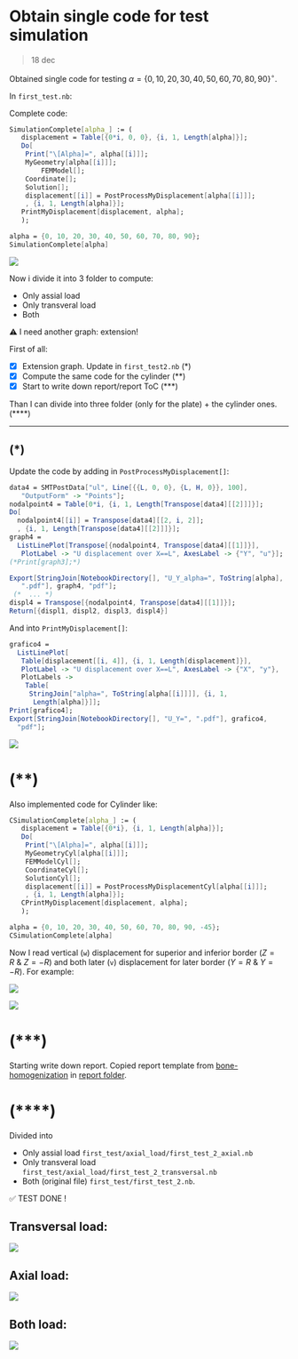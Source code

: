# Obtain single code for test simulation

> 18 dec

Obtained single code for testing $\alpha=\{0,10,20,30,40,50,60,70,80,90\}^\circ$. 

In `first_test.nb`:

Complete code:
```mathematica
SimulationComplete[alpha_] := (
   displacement = Table[{0*i, 0, 0}, {i, 1, Length[alpha]}];
   Do[
    Print["\[Alpha]=", alpha[[i]]];
    MyGeometry[alpha[[i]]];
    	FEMModel[];
	Coordinate[];
    Solution[];
    displacement[[i]] = PostProcessMyDisplacement[alpha[[i]]];
    , {i, 1, Length[alpha]}];
   PrintMyDisplacement[displacement, alpha];
   );

alpha = {0, 10, 20, 30, 40, 50, 60, 70, 80, 90};
SimulationComplete[alpha]
```

![](fig/2021-12-18-17-59-29.png)

Now i divide it into 3 folder to compute:
- Only assial load
- Only transveral load
- Both

⚠️ I need another graph: extension!

First of all:
* [x] Extension graph. Update in `first_test2.nb` (*)
* [x] Compute the same code for the cylinder (**)
* [x] Start to write down report/report ToC (***)

Than I can divide into three folder (only for the plate) + the cylinder ones. (****)

____

## (*)

Update the code by adding in `PostProcessMyDisplacement[]`:
```mathematica
data4 = SMTPostData["ul", Line[{{L, 0, 0}, {L, H, 0}}, 100], 
   "OutputForm" -> "Points"];
nodalpoint4 = Table[0*i, {i, 1, Length[Transpose[data4][[2]]]}];
Do[
  nodalpoint4[[i]] = Transpose[data4][[2, i, 2]];
  , {i, 1, Length[Transpose[data4][[2]]]}];
graph4 = 
  ListLinePlot[Transpose[{nodalpoint4, Transpose[data4][[1]]}], 
   PlotLabel -> "U displacement over X==L", AxesLabel -> {"Y", "u"}];
(*Print[graph3];*)

Export[StringJoin[NotebookDirectory[], "U_Y_alpha=", ToString[alpha], 
   ".pdf"], graph4, "pdf"];
 (*  ... *)
displ4 = Transpose[{nodalpoint4, Transpose[data4][[1]]}];
Return[{displ1, displ2, displ3, displ4}]
```

And into `PrintMyDisplacement[]`:

```mathematica
grafico4 = 
  ListLinePlot[
   Table[displacement[[i, 4]], {i, 1, Length[displacement]}], 
   PlotLabel -> "U displacement over X==L", AxesLabel -> {"X", "y"}, 
   PlotLabels -> 
    Table[
     StringJoin["alpha=", ToString[alpha[[i]]]], {i, 1, 
      Length[alpha]}]];
Print[grafico4];
Export[StringJoin[NotebookDirectory[], "U_Y=", ".pdf"], grafico4, 
  "pdf"];
```

![](fig/2021-12-18-18-54-48.png)

# (**)

Also implemented code for Cylinder like:
```mathematica
CSimulationComplete[alpha_] := (
   displacement = Table[{0*i}, {i, 1, Length[alpha]}];
   Do[
    Print["\[Alpha]=", alpha[[i]]];
    MyGeometryCyl[alpha[[i]]];
    FEMModelCyl[];
    CoordinateCyl[];
    SolutionCyl[];
    displacement[[i]] = PostProcessMyDisplacementCyl[alpha[[i]]];
    , {i, 1, Length[alpha]}];
   CPrintMyDisplacement[displacement, alpha];
   );

alpha = {0, 10, 20, 30, 40, 50, 60, 70, 80, 90, -45};
CSimulationComplete[alpha]
```

Now I read vertical (`w`) displacement for superior and inferior border ($Z=R \:\&\: Z=-R$) and both later (`v`) displacement for later border ($Y=R\:\&\:Y=-R$).
For example:

![](fig/2021-12-18-22-28-11.png)

![](fig/2021-12-18-22-29-09.png)

# (***)
Starting write down report. Copied report template from [bone-homogenization](https://github.com/mastroalex/bone-homogenization) in [report folder](../report). 



# (****)

Divided into 
- Only assial load `first_test/axial_load/first_test_2_axial.nb`
- Only transveral load  `first_test/axial_load/first_test_2_transversal.nb`
- Both (original file) `first_test/first_test_2.nb`.

✅ TEST DONE !

## Transversal load: 

![](fig/2021-12-18-22-43-09.png)

## Axial load:

![](fig/2021-12-18-22-54-45.png)

## Both load:

![](fig/2021-12-18-22-42-44.png)


